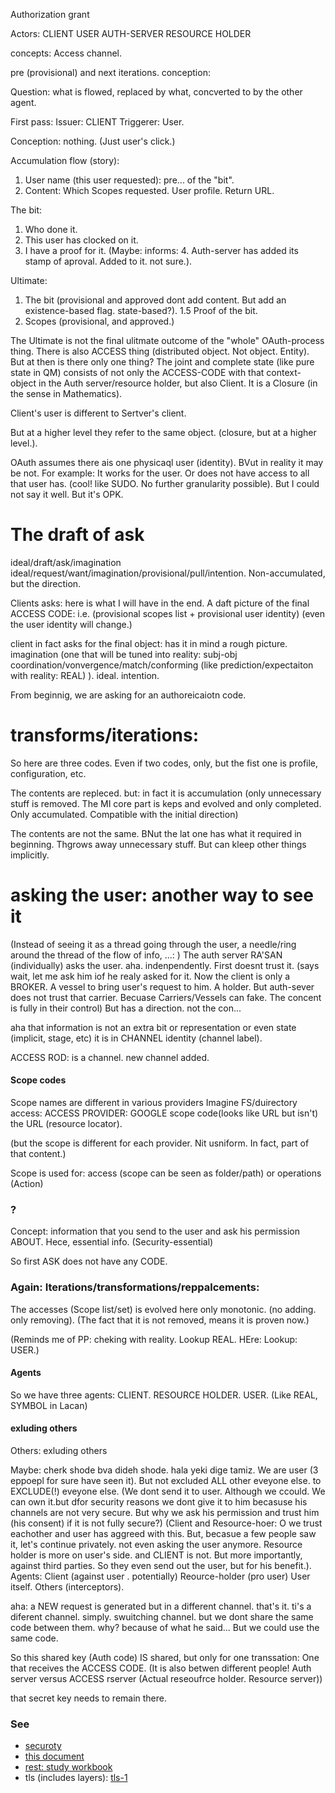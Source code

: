 
Authorization grant


Actors:
CLIENT
USER
AUTH-SERVER
RESOURCE HOLDER

concepts:
Access channel.

pre (provisional)
and next iterations.
conception:


Question: what is flowed, replaced by what, concverted to by the other agent.

First pass:
Issuer: CLIENT
Triggerer: User.

Conception: nothing. (Just user's click.)

Accumulation flow (story):
1. User name (this user requested): pre... of the "bit".
2. Content: Which Scopes requested. User profile. Return URL.

The bit:
1. Who done it.
2. This user has clocked on it.
3. I have a proof for it.
(Maybe: informs: 4. Auth-server has added its stamp of aproval. Added to it. not sure.).

Ultimate:
1. The bit (provisional and approved dont add content. But add an existence-based flag. state-based?).
1.5 Proof of the bit.
2. Scopes (provisional, and approved.)

The Ultimate is not the final ulitmate outcome of the "whole" OAuth-process thing.
There is also ACCESS thing (distributed object. Not object. Entity).
But at then is there only one thing?
The joint and complete state (like pure state in QM) consists of not only the ACCESS-CODE with that context-object in the Auth server/resource holder, but also Client.
It is a Closure (in the sense in Mathematics).

Client's user is different to Sertver's client.

But at a higher level they refer to the same object. (closure, but at a higher level.).

OAuth assumes there ais one physicaql user (identity). BVut in reality it may be not. For example: It works for the user.
Or does not have access to all that user has. (cool! like SUDO. No further granularity possible).
But I could not say it well. But it's OPK.

The draft of ask
================
ideal/draft/ask/imagination
ideal/request/want/imagination/provisional/pull/intention. Non-accumulated, but the direction.

Clients asks:
here is what I will have in the end.
A daft picture of the final ACCESS CODE: i.e. (provisional scopes list + provisional user identity)   (even the user identity will change.)

client in fact asks for the final object: has it in mind a rough picture. imagination (one that will be tuned into reality: subj-obj coordination/vonvergence/match/conforming (like prediction/expectaiton with reality: REAL) ). ideal.
intention.

From beginnig, we are asking for an authoreicaiotn code.

transforms/iterations:
======================
So here are three codes.
Even if two codes, only, but the fist one is profile, configuration, etc.

The contents are repleced.
but: in fact it is accumulation (only unnecessary stuff is removed. The MI core part is keps and evolved and only completed. Only accumulated. Compatible with the initial direction)

The contents are not the same.
BNut the lat one has what it required in beginning. Thgrows away unnecessary stuff. But can kleep other things implicitly.



asking the user: another way to see it
======
(Instead of seeing it as a thread going through the user, a needle/ring around the thread of the flow of info, ...: )
The auth server RA'SAN (individually) asks the user.
aha.
indenpendently.
First doesnt trust it.
(says wait, let me ask him iof he realy asked for it. Now the client is only a BROKER. A vessel to bring user's request to him. A holder. But auth-sever does not trust that carrier. Becuase Carriers/Vessels can fake. The concent is fully in their control)
But has a direction.
not the con...


aha that information is not an extra bit
or representation
or even state (implicit, stage, etc)
it is in CHANNEL identity (channel label).

ACCESS ROD: is a channel.
new channel added.

#### Scope codes
Scope names are different in various providers
Imagine FS/duirectory access: 
ACCESS
PROVIDER: GOOGLE
scope code(looks like URL but isn't)
the URL (resource locator).

(but the scope is different for each provider. Nit usniform. In fact, part of that content.)

Scope is used for:
access (scope can be seen as folder/path) or operations (Action)


### ?
Concept:
information that you send to the user and ask his permission ABOUT.
Hece, essential info. (Security-essential)

So first ASK does not have any CODE.

### Again: Iterations/transformations/reppalcements:
The accesses (Scope list/set) is evolved here only monotonic. (no adding. only removing).
(The fact that it is not removed, means it is proven now.)

(Reminds me of PP: cheking with reality. Lookup REAL. HEre: Lookup: USER.)

#### Agents
So we have three agents:
CLIENT. RESOURCE HOLDER. USER.
(Like REAL, SYMBOL in Lacan)

#### exluding others
Others: exluding others

Maybe:
cherk shode bva dideh shode.
hala yeki dige tamiz.
We are user (3 eppoepl for sure have seen it). But not excluded ALL other eveyone else.
to EXCLUDE(!) eveyone else.
(We dont send it to user. Although we ccould. We can own it.but dfor security reasons we dont give it to him becasuse his channels are not very secure. But why we ask his permission and trust him (his consent) if it is not fully secure?)
(Client and Resource-hoer: O we trust eachother and user has aggreed with this. But, becasue a few people saw it, let's continue privately. not even asking the user anymore. Resource holder is more on user's side. and CLIENT is not. But more importantly, against third parties. So they even send out the user, but for his benefit.).
Agents:
Client (against user . potentially)
Reource-holder (pro user)
User itself.
Others (interceptors).



aha:
a NEW request is generated but in a different channel.
that's it.
ti's a diferent channel.
simply.
swuitching channel.
but we dont share the same code between them.
why?
because of what he said...
But we could use the same code.

So this shared key (Auth code) IS shared, but only for one transsation: One that receives the ACCESS CODE.
(It is also betwen different people! Auth server versus ACCESS rserver (Actual reseoufrce holder. Resource server))


that secret key needs to remain there.



### See
* [securoty](https://github.com/sohale/cs-glossaries/blob/master/security/security.md)
* [this document](https://github.com/sohale/cs-glossaries/blob/master/docs/oauth-sec-draft.md)
* [rest: study workbook](https://github.com/sohale/cs-glossaries/blob/master/restful.md)
* tls (includes layers): [tls-1](https://github.com/sohale/cs-glossaries/blob/master/made-simple/tls-1.md)
